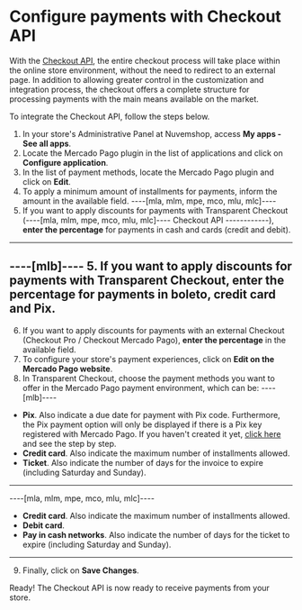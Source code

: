 # Configure payments with Checkout API

With the [Checkout API](/developers/en/docs/checkout-pro/landing), the entire checkout process will take place within the online store environment, without the need to redirect to an external page. In addition to allowing greater control in the customization and integration process, the checkout offers a complete structure for processing payments with the main means available on the market.

To integrate the Checkout API, follow the steps below.

1. In your store's Administrative Panel at Nuvemshop, access **My apps - See all apps**.
2. Locate the Mercado Pago plugin in the list of applications and click on **Configure application**.
3. In the list of payment methods, locate the Mercado Pago plugin and click on **Edit**.
4. To apply a minimum amount of installments for payments, inform the amount in the available field.
----[mla, mlm, mpe, mco, mlu, mlc]----
5. If you want to apply discounts for payments with Transparent Checkout (----[mla, mlm, mpe, mco, mlu, mlc]---- Checkout API ------------), **enter the percentage** for payments in cash and cards (credit and debit).
------------
----[mlb]----
5. If you want to apply discounts for payments with Transparent Checkout, **enter the percentage** for payments in boleto, credit card and Pix.
------------
6. If you want to apply discounts for payments with an external Checkout (Checkout Pro / Checkout Mercado Pago), **enter the percentage** in the available field.
7. To configure your store's payment experiences, click on **Edit on the Mercado Pago website**.
8. In Transparent Checkout, choose the payment methods you want to offer in the Mercado Pago payment environment, which can be:
----[mlb]----
* **Pix**. Also indicate a due date for payment with Pix code. Furthermore, the Pix payment option will only be displayed if there is a Pix key registered with Mercado Pago. If you haven't created it yet, [click here](https://www.youtube.com/watch?v=60tApKYVnkA) and see the step by step.
* **Credit card**. Also indicate the maximum number of installments allowed.
* **Ticket**. Also indicate the number of days for the invoice to expire (including Saturday and Sunday).
 
------------
----[mla, mlm, mpe, mco, mlu, mlc]----
* **Credit card**. Also indicate the maximum number of installments allowed.
* **Debit card**.
* **Pay in cash networks**. Also indicate the number of days for the ticket to expire (including Saturday and Sunday).

------------
9. Finally, click on **Save Changes**.

Ready! The Checkout API is now ready to receive payments from your store.